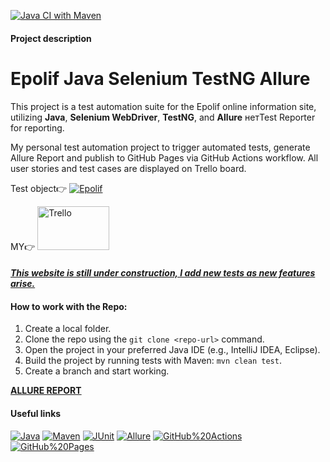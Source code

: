 [![Java CI with Maven](https://github.com/ptchela/EpolifJavaTestngSeleniumAllure/actions/workflows/selenium_test.yml/badge.svg)](https://github.com/ptchela/EpolifJavaTestngSeleniumAllure/actions/workflows/selenium_test.yml)
#### Project description
<!DOCTYPE html>
<html lang="en">

<head>
  <meta charset="UTF-8">
  <meta name="viewport" content="width=device-width, initial-scale=1.0">
</head>

<body>
  <h1>Epolif Java Selenium TestNG Allure</h1>

<p>
This project is a test automation suite for the Epolif online information site, utilizing <strong>Java</strong>, <strong>Selenium WebDriver</strong>,
<strong>TestNG</strong>, and <strong>Allure</strong> нетTest Reporter for reporting. 

</p>
My personal  test automation project to trigger automated tests, generate Allure Report and publish to GitHub Pages via GitHub Actions workflow. All user stories and test cases are displayed on Trello board. 

Test object👉
[![Epolif](https://user-images.githubusercontent.com/104420244/215063855-70b40acd-970f-4032-9725-a86ef43ca9b7.png)](https://epolif.ru/)

MY👉
[<img src="https://logosmarken.com/wp-content/uploads/2021/03/Trello-Logo-650x366.png" alt='Trello' width="115" height="70">](https://trello.com/w/new48343486)

#### [**_This website is still under construction, I add new tests as new features arise._**](https://epolif.ru/)



#### How to work with the Repo:
1. Create a local folder.
2. Clone the repo using the `git clone <repo-url>` command.
3. Open the project in your preferred Java IDE (e.g., IntelliJ IDEA, Eclipse).
4. Build the project by running tests with Maven: `mvn clean test`.
5. Create a branch and start working.
 
 [**ALLURE REPORT**](https://ptchela.github.io/EpolifJavaTestngSeleniumAllure)

#### Useful links <a name="some-links"></a>

[![Java](https://img.shields.io/badge/-Java-464646?style=flat-square&logo=Java)](https://www.oracle.com/java/)
[![Maven](https://img.shields.io/badge/-Maven-464646?style=flat-square&logo=Apache%20Maven)](https://maven.apache.org/)
[![JUnit](https://img.shields.io/badge/-JUnit-464646?style=flat-square&logo=JUnit)](https://junit.org/)
[![Allure](https://img.shields.io/badge/-Allure-464646?style=flat-square&logo=Allure)](http://allure.qatools.ru/)
[![GitHub%20Actions](https://img.shields.io/badge/-GitHub%20Actions-464646?style=flat-square&logo=GitHub%20actions)](https://github.com/features/actions/)
[![GitHub%20Pages](https://img.shields.io/badge/-GitHub%20Pages-464646?style=flat-square&logo=GitHub%20Pages)](https://pages.github.com/)

